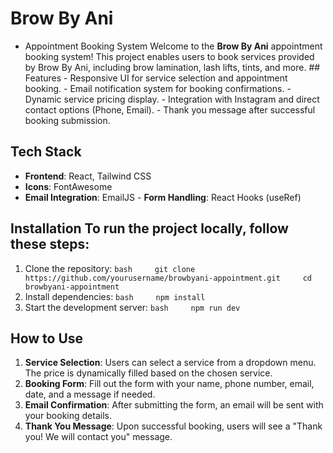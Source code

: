 
# Brow By Ani
- Appointment Booking System  Welcome to the **Brow By Ani** appointment booking system! This project enables users to book services provided by Brow By Ani, including brow lamination, lash lifts, tints, and more.  ## Features  - Responsive UI for service selection and appointment booking. - Email notification system for booking confirmations. - Dynamic service pricing display. - Integration with Instagram and direct contact options (Phone, Email). - Thank you message after successful booking submission.
 ## Tech Stack 
 - **Frontend**: React, Tailwind CSS
 - **Icons**: FontAwesome
 - **Email Integration**: EmailJS - **Form Handling**: React Hooks (useRef)
## Installation  To run the project locally, follow these steps:  
1. Clone the repository:     ```bash     git clone https://github.com/yourusername/browbyani-appointment.git     cd browbyani-appointment     ```
2. Install dependencies:     ```bash     npm install     ```
3. Start the development server:     ```bash     npm run dev    ```
## How to Use  
1. **Service Selection**: Users can select a service from a dropdown menu. The price is dynamically filled based on the chosen service.
2. **Booking Form**: Fill out the form with your name, phone number, email, date, and a message if needed.
3. **Email Confirmation**: After submitting the form, an email will be sent with your booking details.
4. **Thank You Message**: Upon successful booking, users will see a "Thank you! We will contact you" message.  
